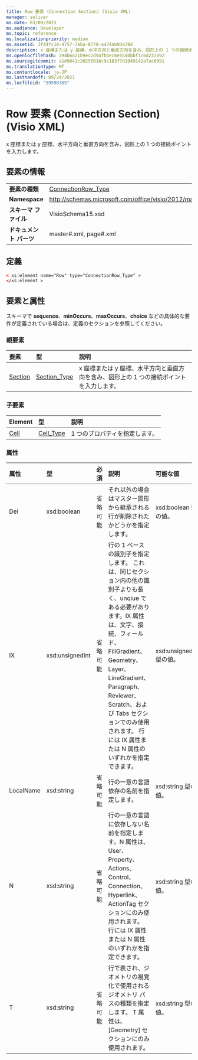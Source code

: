 ```yaml
---
title: Row 要素 (Connection Section) (Visio XML)
manager: soliver
ms.date: 03/09/2015
ms.audience: Developer
ms.topic: reference
ms.localizationpriority: medium
ms.assetid: 3f44fc18-4757-7aba-8778-a474ab93a78d
description: x 座標または y 座標、水平方向と垂直方向を含み、図形上の 1 つの接続ポイントを入力します。
ms.openlocfilehash: 394b6a21b9ec2d9afbbec6e5540bbf1c6d237092
ms.sourcegitcommit: a1d9041c20256616c9c183f7d1049142a7ac6991
ms.translationtype: MT
ms.contentlocale: ja-JP
ms.lasthandoff: 09/24/2021
ms.locfileid: "59598305"
---
```

# <a name="row-element-connection-section-visio-xml"></a>Row 要素 (Connection Section) (Visio XML)

x 座標または y 座標、水平方向と垂直方向を含み、図形上の 1 つの接続ポイントを入力します。
  
## <a name="element-information"></a>要素の情報

|||
|:-----|:-----|
|**要素の種類** <br/> |[ConnectionRow_Type](connectionrow_type-complextypevisio-xml.md) <br/> |
|**Namespace** <br/> |http://schemas.microsoft.com/office/visio/2012/main  <br/> |
|**スキーマ ファイル** <br/> |VisioSchema15.xsd  <br/> |
|**ドキュメント パーツ** <br/> |master#.xml, page#.xml  <br/> |
   
## <a name="definition"></a>定義

```XML
< xs:element name="Row" type="ConnectionRow_Type" >
</xs:element >
```

## <a name="elements-and-attributes"></a>要素と属性

スキーマで **sequence**、**minOccurs**、**maxOccurs**、**choice** などの具体的な要件が定義されている場合は、定義のセクションを参照してください。 
  
### <a name="parent-elements"></a>親要素

|**要素**|**型**|**説明**|
|:-----|:-----|:-----|
|[Section](section-element-sheet_type-complextypevisio-xml.md) <br/> |[Section_Type](section_type-complextypevisio-xml.md) <br/> |x 座標または y 座標、水平方向と垂直方向を含み、図形上の 1 つの接続ポイントを入力します。  <br/> |
   
### <a name="child-elements"></a>子要素

|**Element**|**型**|**説明**|
|:-----|:-----|:-----|
|[Cell](cell-element-connection-rowvisio-xml.md) <br/> |[Cell_Type](cell_type-complextypevisio-xml.md) <br/> |1 つのプロパティを指定します。  <br/> |
   
### <a name="attributes"></a>属性

|**属性**|**型**|**必須**|**説明**|**可能な値**|
|:-----|:-----|:-----|:-----|:-----|
|Del  <br/> |xsd:boolean  <br/> |省略可能  <br/> |それ以外の場合はマスター図形から継承される行が削除されたかどうかを指定します。  <br/> |xsd:boolean 型の値。  <br/> |
|IX  <br/> |xsd:unsignedInt  <br/> |省略可能  <br/> |行の 1 ベースの識別子を指定します。 これは、同じセクション内の他の識別子よりも長く、unqiue である必要があります。IX 属性は、文字、接続、フィールド、FillGradient、Geometry、Layer、LineGradient、Paragraph、Reviewer、Scratch、および Tabs セクションでのみ使用されます。 行には IX 属性または N 属性のいずれかを指定できます。  <br/> |xsd:unsignedInt 型の値。  <br/> |
|LocalName  <br/> |xsd:string  <br/> |省略可能  <br/> |行の一意の言語依存の名前を指定します。  <br/> |xsd:string 型の値。  <br/> |
|N  <br/> |xsd:string  <br/> |省略可能  <br/> |行の一意の言語に依存しない名前を指定します。N 属性は、User、Property、Actions、Control、Connection、Hyperlink、ActionTag セクションにのみ使用されます。 行には IX 属性または N 属性のいずれかを指定できます。  <br/> |xsd:string 型の値。  <br/> |
|T  <br/> |xsd:string  <br/> |省略可能  <br/> |行で表され、ジオメトリの視覚化で使用されるジオメトリ パスの種類を指定します。 T 属性は、[Geometry] セクションにのみ使用されます。  <br/> |xsd:string 型の値。  <br/> |
   


